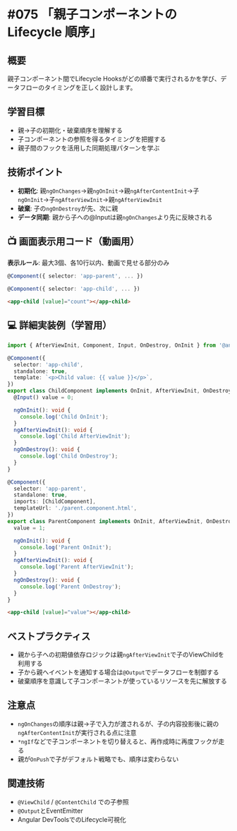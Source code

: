 # #075 「親子コンポーネントの Lifecycle 順序」

## 概要
親子コンポーネント間でLifecycle Hooksがどの順番で実行されるかを学び、データフローのタイミングを正しく設計します。

## 学習目標
- 親→子の初期化・破棄順序を理解する
- 子コンポーネントの参照を得るタイミングを把握する
- 親子間のフックを活用した同期処理パターンを学ぶ

## 技術ポイント
- **初期化**: 親`ngOnChanges`→親`ngOnInit`→親`ngAfterContentInit`→子`ngOnInit`→子`ngAfterViewInit`→親`ngAfterViewInit`
- **破棄**: 子の`ngOnDestroy`が先、次に親
- **データ同期**: 親から子への@Inputは親`ngOnChanges`より先に反映される

## 📺 画面表示用コード（動画用）
**表示ルール**: 最大3個、各10行以内、動画で見せる部分のみ

```typescript
@Component({ selector: 'app-parent', ... })
```

```typescript
@Component({ selector: 'app-child', ... })
```

```html
<app-child [value]="count"></app-child>
```

## 💻 詳細実装例（学習用）
```typescript
import { AfterViewInit, Component, Input, OnDestroy, OnInit } from '@angular/core';

@Component({
  selector: 'app-child',
  standalone: true,
  template: `<p>Child value: {{ value }}</p>`,
})
export class ChildComponent implements OnInit, AfterViewInit, OnDestroy {
  @Input() value = 0;

  ngOnInit(): void {
    console.log('Child OnInit');
  }
  ngAfterViewInit(): void {
    console.log('Child AfterViewInit');
  }
  ngOnDestroy(): void {
    console.log('Child OnDestroy');
  }
}

@Component({
  selector: 'app-parent',
  standalone: true,
  imports: [ChildComponent],
  templateUrl: './parent.component.html',
})
export class ParentComponent implements OnInit, AfterViewInit, OnDestroy {
  value = 1;

  ngOnInit(): void {
    console.log('Parent OnInit');
  }
  ngAfterViewInit(): void {
    console.log('Parent AfterViewInit');
  }
  ngOnDestroy(): void {
    console.log('Parent OnDestroy');
  }
}
```

```html
<app-child [value]="value"></app-child>
```

## ベストプラクティス
- 親から子への初期値依存ロジックは親`ngAfterViewInit`で子のViewChildを利用する
- 子から親へイベントを通知する場合は`@Output`でデータフローを制御する
- 破棄順序を意識して子コンポーネントが使っているリソースを先に解放する

## 注意点
- `ngOnChanges`の順序は親→子で入力が渡されるが、子の内容投影後に親の`ngAfterContentInit`が実行される点に注意
- `*ngIf`などで子コンポーネントを切り替えると、再作成時に再度フックが走る
- 親が`OnPush`で子がデフォルト戦略でも、順序は変わらない

## 関連技術
- `@ViewChild` / `@ContentChild` での子参照
- `@Output`とEventEmitter
- Angular DevToolsでのLifecycle可視化
